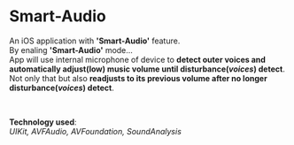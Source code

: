# Smart-Audio
An iOS application with **'Smart-Audio'** feature.<br>
By enaling **'Smart-Audio'** mode...<br>
App will use internal microphone of device to **detect outer voices and automatically adjust(low) music volume until disturbance(*voices*) detect**.<br> 
Not only that but also **readjusts to its previous volume after no longer disturbance(*voices*) detect**.

<br>

**Technology used**:<br>
*UIKit, AVFAudio, AVFoundation, SoundAnalysis*
